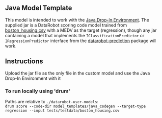 ## Java Model Template

This model is intended to work with the [Java Drop-In Environment](../../../public_dropin_environments/java_codegen/).
The supplied jar is a DataRobot scoring code model trained from [boston_housing.csv](../../../tests/testdata/boston_housing.csv)
with a MEDV as the target (regression), though any jar containing a model that implements the `IClassificationPredictor` or
`IRegressionPredictor` interface from the [datarobot-prediction](https://mvnrepository.com/artifact/com.datarobot/datarobot-prediction)
package will work.

## Instructions
Upload the jar file as the only file in the custom model and use the Java Drop-In Environment with it

### To run locally using 'drum'
Paths are relative to `./datarobot-user-models`:  
`drum score --code-dir model_templates/java_codegen --target-type regression --input tests/testdata/boston_housing.csv`